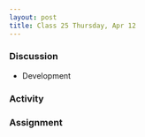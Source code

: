 ```yaml
---
layout: post
title: Class 25 Thursday, Apr 12
---
```


### Discussion

* Development

### Activity


### Assignment
